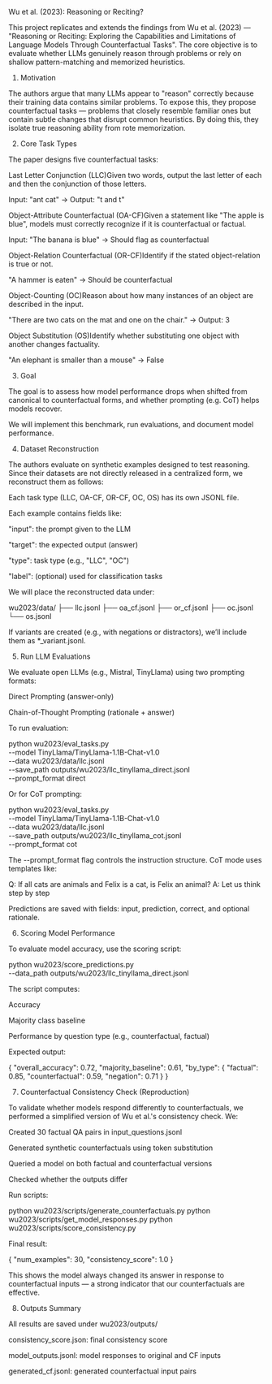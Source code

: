 Wu et al. (2023): Reasoning or Reciting?

This project replicates and extends the findings from Wu et al. (2023) — "Reasoning or Reciting: Exploring the Capabilities and Limitations of Language Models Through Counterfactual Tasks". The core objective is to evaluate whether LLMs genuinely reason through problems or rely on shallow pattern-matching and memorized heuristics.

1. Motivation

The authors argue that many LLMs appear to "reason" correctly because their training data contains similar problems. To expose this, they propose counterfactual tasks — problems that closely resemble familiar ones but contain subtle changes that disrupt common heuristics. By doing this, they isolate true reasoning ability from rote memorization.

2. Core Task Types

The paper designs five counterfactual tasks:

Last Letter Conjunction (LLC)Given two words, output the last letter of each and then the conjunction of those letters.

Input: "ant cat" → Output: "t and t"

Object-Attribute Counterfactual (OA-CF)Given a statement like "The apple is blue", models must correctly recognize if it is counterfactual or factual.

Input: "The banana is blue" → Should flag as counterfactual

Object-Relation Counterfactual (OR-CF)Identify if the stated object-relation is true or not.

"A hammer is eaten" → Should be counterfactual

Object-Counting (OC)Reason about how many instances of an object are described in the input.

"There are two cats on the mat and one on the chair." → Output: 3

Object Substitution (OS)Identify whether substituting one object with another changes factuality.

"An elephant is smaller than a mouse" → False

3. Goal

The goal is to assess how model performance drops when shifted from canonical to counterfactual forms, and whether prompting (e.g. CoT) helps models recover.

We will implement this benchmark, run evaluations, and document model performance.

4.  Dataset Reconstruction

The authors evaluate on synthetic examples designed to test reasoning. Since their datasets are not directly released in a centralized form, we reconstruct them as follows:

Each task type (LLC, OA-CF, OR-CF, OC, OS) has its own JSONL file.

Each example contains fields like:

"input": the prompt given to the LLM

"target": the expected output (answer)

"type": task type (e.g., "LLC", "OC")

"label": (optional) used for classification tasks

We will place the reconstructed data under:

wu2023/data/
├── llc.jsonl
├── oa_cf.jsonl
├── or_cf.jsonl
├── oc.jsonl
└── os.jsonl

If variants are created (e.g., with negations or distractors), we’ll include them as *_variant.jsonl.

5. Run LLM Evaluations

We evaluate open LLMs (e.g., Mistral, TinyLlama) using two prompting formats:

Direct Prompting (answer-only)

Chain-of-Thought Prompting (rationale + answer)

To run evaluation:

python wu2023/eval_tasks.py \
  --model TinyLlama/TinyLlama-1.1B-Chat-v1.0 \
  --data wu2023/data/llc.jsonl \
  --save_path outputs/wu2023/llc_tinyllama_direct.jsonl \
  --prompt_format direct

Or for CoT prompting:

python wu2023/eval_tasks.py \
  --model TinyLlama/TinyLlama-1.1B-Chat-v1.0 \
  --data wu2023/data/llc.jsonl \
  --save_path outputs/wu2023/llc_tinyllama_cot.jsonl \
  --prompt_format cot

The --prompt_format flag controls the instruction structure. CoT mode uses templates like:

Q: If all cats are animals and Felix is a cat, is Felix an animal?
A: Let us think step by step

Predictions are saved with fields: input, prediction, correct, and optional rationale.

6. Scoring Model Performance

To evaluate model accuracy, use the scoring script:

python wu2023/score_predictions.py \
  --data_path outputs/wu2023/llc_tinyllama_direct.jsonl

The script computes:

Accuracy

Majority class baseline

Performance by question type (e.g., counterfactual, factual)

Expected output:

{
  "overall_accuracy": 0.72,
  "majority_baseline": 0.61,
  "by_type": {
    "factual": 0.85,
    "counterfactual": 0.59,
    "negation": 0.71
  }
}

7. Counterfactual Consistency Check (Reproduction)

To validate whether models respond differently to counterfactuals, we performed a simplified version of Wu et al.'s consistency check. We:

Created 30 factual QA pairs in input_questions.jsonl

Generated synthetic counterfactuals using token substitution

Queried a model on both factual and counterfactual versions

Checked whether the outputs differ

Run scripts:

python wu2023/scripts/generate_counterfactuals.py
python wu2023/scripts/get_model_responses.py
python wu2023/scripts/score_consistency.py

Final result:

{
  "num_examples": 30,
  "consistency_score": 1.0
}

This shows the model always changed its answer in response to counterfactual inputs — a strong indicator that our counterfactuals are effective.

8. Outputs Summary

All results are saved under wu2023/outputs/

consistency_score.json: final consistency score

model_outputs.jsonl: model responses to original and CF inputs

generated_cf.jsonl: generated counterfactual input pairs